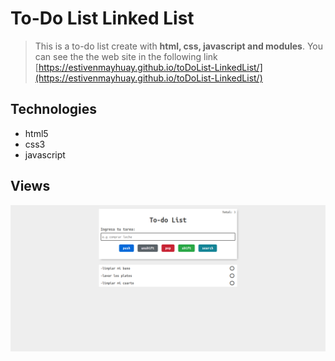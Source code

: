 # **To-Do List Linked List**

> This is a to-do list create with **html, css, javascript and modules**. You can see the the web site in the following link [https://estivenmayhuay.github.io/toDoList-LinkedList/](https://estivenmayhuay.github.io/toDoList-LinkedList/)

## **Technologies**

- html5
- css3
- javascript

## **Views**

![view desktop](./img/view_desktop_todo.png)
